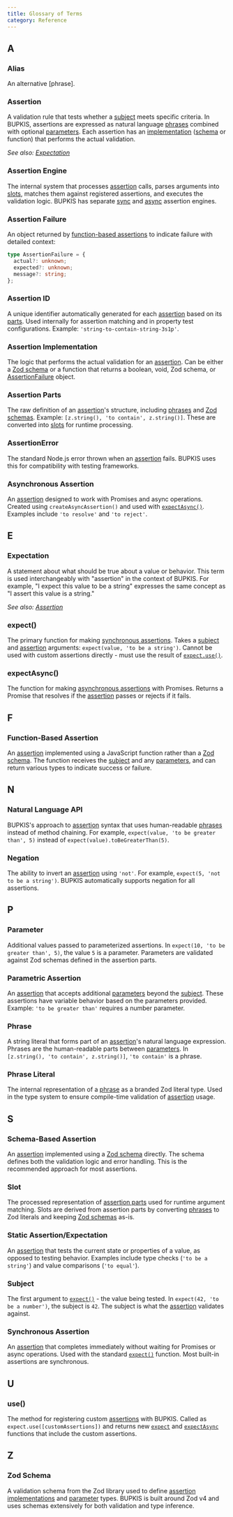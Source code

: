 ```yaml
---
title: Glossary of Terms
category: Reference
---
```


## A

### Alias

An alternative [phrase].

### Assertion

A validation rule that tests whether a [subject](#subject) meets specific criteria. In <span class="bupkis">BUPKIS</span>, assertions are expressed as natural language [phrases](#phrase) combined with optional [parameters](#parameter). Each assertion has an [implementation](#assertion-implementation) ([schema](#zod-schema) or function) that performs the actual validation.

_See also: [Expectation](#expectation)_

### Assertion Engine

The internal system that processes [assertion](#assertion) calls, parses arguments into [slots](#slot), matches them against registered assertions, and executes the validation logic. <span class="bupkis">BUPKIS</span> has separate [sync](#synchronous-assertion) and [async](#asynchronous-assertion) assertion engines.

### Assertion Failure

An object returned by [function-based assertions](#function-based-assertion) to indicate failure with detailed context:

```ts
type AssertionFailure = {
  actual?: unknown;
  expected?: unknown;
  message?: string;
};
```

### Assertion ID

A unique identifier automatically generated for each [assertion](#assertion) based on its [parts](#assertion-parts). Used internally for assertion matching and in property test configurations. Example: `'string-to-contain-string-3s1p'`.

### Assertion Implementation

The logic that performs the actual validation for an [assertion](#assertion). Can be either a [Zod schema](#zod-schema) or a function that returns a boolean, void, Zod schema, or [AssertionFailure](#assertion-failure) object.

### Assertion Parts

The raw definition of an [assertion](#assertion)'s structure, including [phrases](#phrase) and [Zod schemas](#zod-schema). Example: `[z.string(), 'to contain', z.string()]`. These are converted into [slots](#slot) for runtime processing.

### AssertionError

The standard Node.js error thrown when an [assertion](#assertion) fails. <span class="bupkis">BUPKIS</span> uses this for compatibility with testing frameworks.

### Asynchronous Assertion

An [assertion](#assertion) designed to work with Promises and async operations. Created using `createAsyncAssertion()` and used with [`expectAsync()`](#expectasync). Examples include `'to resolve'` and `'to reject'`.

## E

### Expectation

A statement about what should be true about a value or behavior. This term is used interchangeably with "assertion" in the context of <span class="bupkis">BUPKIS</span>. For example, "I expect this value to be a string" expresses the same concept as "I assert this value is a string."

_See also: [Assertion](#assertion)_

### expect()

The primary function for making [synchronous assertions](#synchronous-assertion). Takes a [subject](#subject) and [assertion](#assertion) arguments: `expect(value, 'to be a string')`. Cannot be used with custom assertions directly - must use the result of [`expect.use()`](#use).

### expectAsync()

The function for making [asynchronous assertions](#asynchronous-assertion) with Promises. Returns a Promise that resolves if the [assertion](#assertion) passes or rejects if it fails.

## F

### Function-Based Assertion

An [assertion](#assertion) implemented using a JavaScript function rather than a [Zod schema](#zod-schema). The function receives the [subject](#subject) and any [parameters](#parameter), and can return various types to indicate success or failure.

## N

### Natural Language API

<span class="bupkis">BUPKIS</span>'s approach to [assertion](#assertion) syntax that uses human-readable [phrases](#phrase) instead of method chaining. For example, `expect(value, 'to be greater than', 5)` instead of `expect(value).toBeGreaterThan(5)`.

### Negation

The ability to invert an [assertion](#assertion) using `'not'`. For example, `expect(5, 'not to be a string')`. <span class="bupkis">BUPKIS</span> automatically supports negation for all assertions.

## P

### Parameter

Additional values passed to parameterized assertions. In `expect(10, 'to be greater than', 5)`, the value `5` is a parameter. Parameters are validated against Zod schemas defined in the assertion parts.

### Parametric Assertion

An [assertion](#assertion) that accepts additional [parameters](#parameter) beyond the [subject](#subject). These assertions have variable behavior based on the parameters provided. Example: `'to be greater than'` requires a number parameter.

### Phrase

A string literal that forms part of an [assertion](#assertion)'s natural language expression. Phrases are the human-readable parts between [parameters](#parameter). In `[z.string(), 'to contain', z.string()]`, `'to contain'` is a phrase.

### Phrase Literal

The internal representation of a [phrase](#phrase) as a branded Zod literal type. Used in the type system to ensure compile-time validation of [assertion](#assertion) usage.

## S

### Schema-Based Assertion

An [assertion](#assertion) implemented using a [Zod schema](#zod-schema) directly. The schema defines both the validation logic and error handling. This is the recommended approach for most assertions.

### Slot

The processed representation of [assertion parts](#assertion-parts) used for runtime argument matching. Slots are derived from assertion parts by converting [phrases](#phrase) to Zod literals and keeping [Zod schemas](#zod-schema) as-is.

### Static Assertion/Expectation

An [assertion](#assertion) that tests the current state or properties of a value, as opposed to testing behavior. Examples include type checks (`'to be a string'`) and value comparisons (`'to equal'`).

### Subject

The first argument to [`expect()`](#expect) - the value being tested. In `expect(42, 'to be a number')`, the subject is `42`. The subject is what the [assertion](#assertion) validates against.

### Synchronous Assertion

An [assertion](#assertion) that completes immediately without waiting for Promises or async operations. Used with the standard [`expect()`](#expect) function. Most built-in assertions are synchronous.

## U

### use()

The method for registering custom [assertions](#assertion) with <span class="bupkis">BUPKIS</span>. Called as `expect.use([customAssertions])` and returns new [`expect`](#expect) and [`expectAsync`](#expectasync) functions that include the custom assertions.

## Z

### Zod Schema

A validation schema from the Zod library used to define [assertion implementations](#assertion-implementation) and [parameter](#parameter) types. <span class="bupkis">BUPKIS</span> is built around Zod v4 and uses schemas extensively for both validation and type inference.

